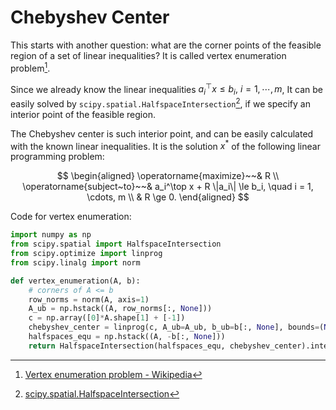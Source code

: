 # Chebyshev Center

[^chebyshevcenterwikipedia]:  [Chebyshev Center - Wikipedia](https://en.wikipedia.org/wiki/Chebyshev_center)
[^chebyshevcenter]: Stephen Boyd, Lieven Vandenberghe. Chebyshev center of a polyhedron. [Convex optimization](https://web.stanford.edu/~boyd/cvxbook/). 2004:417-418.
[^wikivertexenumeration]: [Vertex enumeration problem - Wikipedia](https://en.wikipedia.org/wiki/Vertex_enumeration_problem)
[^scipyhalfspaceintersection]: [scipy.spatial.HalfspaceIntersection](https://docs.scipy.org/doc/scipy/reference/generated/scipy.spatial.HalfspaceIntersection.html)

This starts with another question: what are the corner points of the feasible region of a set of linear inequalities? It is called vertex enumeration problem[^wikivertexenumeration].

Since we already know the linear inequalities $a_i^\top x \le b_i, ~i = 1, \cdots, m$, It can be easily solved by `scipy.spatial.HalfspaceIntersection`[^scipyhalfspaceintersection], if we specify an interior point of the feasible region.

The Chebyshev center is such interior point, and can be easily calculated with the known linear inequalities. It is the solution $x^*$ of the following linear programming problem:

$$
\begin{aligned}
    \operatorname{maximize}~~& R \\
    \operatorname{subject~to}~~& a_i^\top x + R \|a_i\| \le b_i, \quad i = 1, \cdots, m \\
    & R \ge 0.
\end{aligned}
$$

Code for vertex enumeration:

```python
import numpy as np
from scipy.spatial import HalfspaceIntersection
from scipy.optimize import linprog
from scipy.linalg import norm

def vertex_enumeration(A, b):
    # corners of A <= b
    row_norms = norm(A, axis=1)
    A_ub = np.hstack((A, row_norms[:, None]))
    c = np.array([0]*A.shape[1] + [-1])
    chebyshev_center = linprog(c, A_ub=A_ub, b_ub=b[:, None], bounds=(None, None)).x[:-1]
    halfspaces_equ = np.hstack((A, -b[:, None]))
    return HalfspaceIntersection(halfspaces_equ, chebyshev_center).intersections
```
